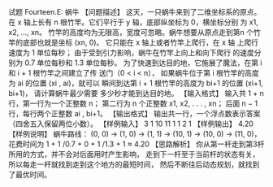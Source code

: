试题 Fourteen.E: 蜗牛
【问题描述】
这天，一只蜗牛来到了二维坐标系的原点。 
在 x 轴上长有 n 根竹竿。它们平行于 y 轴，底部纵坐标为 0，横坐标分别 为 x1, x2, ..., xn。
竹竿的高度均为无限高，宽度可忽略。蜗牛想要从原点走到第n 个竹竿的底部也就是坐标 (xn, 0)。
它只能在 x 轴上或者竹竿上爬行，在 x 轴 上爬行速度为 1 单位每秒；
由于受到引力影响，蜗牛在竹竿上向上和向下爬行 的速度分别为 0.7 单位每秒和 1.3 单位每秒。 
为了快速到达目的地，它施展了魔法，在第 i 和 i + 1 根竹竿之间建立了传 送门（0 < i < n），
如果蜗牛位于第 i 根竹竿的高度为 ai 的位置 (xi , ai)，就可以 瞬间到达第 i + 1 根竹竿的高度为 bi+1 的位置 (xi+1, bi+1)，
请计算蜗牛最少需要 多少秒才能到达目的地。
【输入格式】
输入共 1 + n 行，第一行为一个正整数 n； 第二行为 n 个正整数 x1, x2, . . . , xn； 后面 n − 1 行，每行两个正整数 ai , bi+1。
【输出格式】
输出共一行，一个浮点数表示答案（四舍五入保留两位小数）。
【样例输入】
3
1 10 11
1 1
2 1
【样例输出】
4.20
【样例说明】
蜗牛路线：
(0, 0) → (1, 0) → (1, 1) → (10, 1) → (10, 0) → (11, 0)，花费时间为 1 + 1 /0.7 + 0 + 1 /1.3 + 1 ≈ 4.20
【思路解析】
你从第一杆走到第3杆所用的方式，并不会对后面用时产生影响，
走到下一杆至于当前杆的状态有关，所以每走一杆就找到走到这个地方的最短时间，
然后不断往后动态规划，就找到了最优时间。
